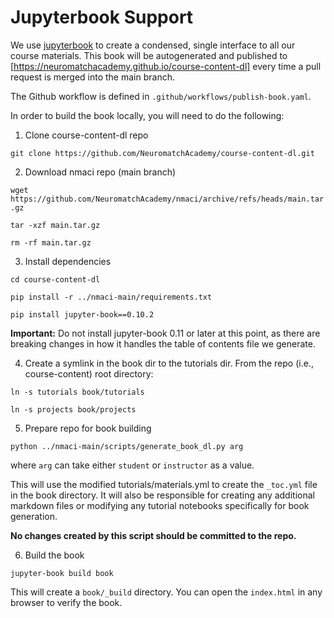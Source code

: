 # Jupyterbook Support

We use [jupyterbook](https://jupyterbook.org/intro.html) to create a condensed,
single interface to all our course materials. This book will be autogenerated
and published to [https://neuromatchacademy.github.io/course-content-dl] every time
a pull request is merged into the main branch.

The Github workflow is defined in `.github/workflows/publish-book.yaml`. 

In order to build the book locally, you will need to do the following:

1. Clone course-content-dl repo

`git clone https://github.com/NeuromatchAcademy/course-content-dl.git`

2. Download nmaci repo (main branch)

`wget https://github.com/NeuromatchAcademy/nmaci/archive/refs/heads/main.tar.gz`

`tar -xzf main.tar.gz`

`rm -rf main.tar.gz`

3. Install dependencies

`cd course-content-dl`

`pip install -r ../nmaci-main/requirements.txt`

`pip install jupyter-book==0.10.2`

**Important:** Do not install jupyter-book 0.11 or later at this point, as there are breaking changes in how it handles the table of contents file we generate.

4. Create a symlink in the book dir to the tutorials dir. From the repo (i.e., course-content) root directory:

`ln -s tutorials book/tutorials`

`ln -s projects book/projects`

5. Prepare repo for book building

`python ../nmaci-main/scripts/generate_book_dl.py arg`

where `arg` can take either `student` or `instructor` as a value.

This will use the modified tutorials/materials.yml to create the `_toc.yml` file in the book directory. It will also be responsible for creating any additional markdown files or modifying any tutorial notebooks specifically for book generation. 

**No changes created by this script should be committed to the repo.**

6. Build the book

`jupyter-book build book`

This will create a `book/_build` directory. You can open the `index.html` in any browser to verify the book.
